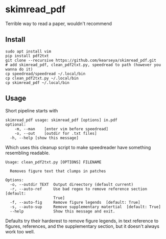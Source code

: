 # skimread_pdf

Terrible way to read a paper, wouldn't recommend

## Install
```
sudo apt install vim
pip install pdf2txt
git clone --recursive https://github.com/kearseya/skimread_pdf.git
# add skimread_pdf, clean_pdf2txt.py, speedread to path (however you wanna do it)
cp speedread/speedread ~/.local/bin
cp clean_pdf2txt.py ~/.local/bin
cp skimread_pdf ~/.local/bin
```

## Usage
Short pipeline starts with
```
skimread_pdf usage: skimread_pdf [options] in.pdf
optional:
	-m, --man	 [enter vim before speedread]
	-o, --out	 [outdir for .txt files]
  -h, --help [show this message]
```
Which uses this cleanup script to make speedreader have something resembling readable.
```
Usage: clean_pdf2txt.py [OPTIONS] FILENAME

  Removes figure text that clumps in patches

Options:
  -o, --outdir TEXT  Output direectory (default current)
  -r, --auto-ref     Use bad regex to remove reference section  [default:
                     True]
  -f, --auto-fig     Remove figure legends  [default: True]
  -s, --auto-sup     Remove supplementary matertial  [default: True]
  --help             Show this message and exit.
```
Defaults try their harderest to remove figure legends, in text reference to figures, references, and the supplementary section, but it doesn't always work too well.
